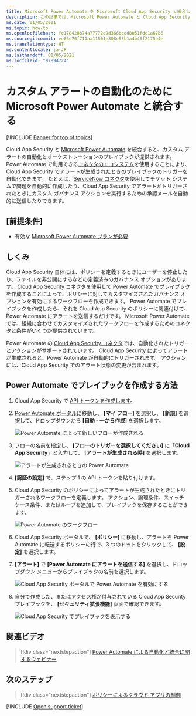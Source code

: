 ```yaml
---
title: Microsoft Power Automate を Microsoft Cloud App Security と統合してカスタム アラートを自動化する
description: この記事では、Microsoft Power Automate と Cloud App Security を統合することによって、カスタム アラートの自動化を実現する方法について説明します。
ms.date: 01/05/2021
ms.topic: how-to
ms.openlocfilehash: fc178428b74a77772e9d366bcdd8051fdc1a62b6
ms.sourcegitcommit: ee66e70f711aa11501e308e53b1a4b46f2175e4e
ms.translationtype: HT
ms.contentlocale: ja-JP
ms.lasthandoff: 01/05/2021
ms.locfileid: "97894724"
---
```

# <a name="integrate-with-microsoft-power-automate-for-custom-alert-automation"></a>カスタム アラートの自動化のために Microsoft Power Automate と統合する

[!INCLUDE [Banner for top of topics](includes/banner.md)]

Cloud App Security と [Microsoft Power Automate](/flow/getting-started) を統合すると、カスタム アラートの自動化とオーケストレーションのプレイブックが提供されます。 Power Automate で利用できる[コネクタのエコシステム](/connectors/)を使用することにより、Cloud App Security でアラートが生成されたときのプレイブックのトリガーを自動化できます。 たとえば、[ServiceNow コネクタ](/connectors/service-now/)を使用してチケット システムで問題を自動的に作成したり、Cloud App Security でアラートがトリガーされたときにカスタム ガバナンス アクションを実行するための承認メールを自動的に送信したりできます。

## <a name="prerequisites"></a>[前提条件]

- 有効な [Microsoft Power Automate プランが必要](https://flow.microsoft.com/pricing)

## <a name="how-it-works"></a>しくみ

Cloud App Security 自体には、ポリシーを定義するときにユーザーを停止したり、ファイルを非公開にするなどの定義済みのガバナンス オプションがあります。 Cloud App Security コネクタを使用して Power Automate でプレイブックを作成することによって、ポリシーに対してカスタマイズされたガバナンス オプションを有効にするワークフローを作成できます。 Power Automate でプレイブックを作成したら、それを Cloud App Security のポリシーに関連付けて、Power Automate にアラートを送信するだけです。 Microsoft Power Automate では、組織に合わせてカスタマイズされたワークフローを作成するためのコネクタと条件がいくつか提供されています。

Power Automate の [Cloud App Security コネクタ](/connectors/cloudappsecurity/)では、自動化されたトリガーとアクションがサポートされています。 Cloud App Security によってアラートが生成されると、Power Automate が自動的にトリガーされます。 アクションには、Cloud App Security でのアラート状態の変更が含まれます。

## <a name="how-to-create-playbooks-with-power-automate"></a>Power Automate でプレイブックを作成する方法

1. Cloud App Security で [API トークンを作成します](api-tokens.md)。

2. [Power Automate ポータル](https://flow.microsoft.com)に移動し、 **[マイ フロー]** を選択し、 **[新規]** を選択して、ドロップダウンから **[自動 - 一から作成]** を選択します。

    ![Power Automate によって新しいフローが作成される](media/flow-create-new.png)

3. フローの名前を指定し、 **[フローのトリガーを選択してください]** に「**Cloud App Security**」と入力して、 **[アラートが生成される時]** を選択します。

    ![アラートが生成されるときの Power Automate](media/flow-when-alert.png)

4. **[認証の設定]** で、ステップ 1 の API トークンを貼り付けます。

5. Cloud App Security のポリシーによってアラートが生成されたときにトリガーされるワークフローを定義します。 アクション、論理条件、スイッチ ケース条件、またはループを追加して、プレイブックを保存することができます。

    ![Power Automate のワークフロー](media/flow-workflow.png)

6. Cloud App Security ポータルで、 **[ポリシー]** に移動し、アラートを Power Automate に転送するポリシーの行で、3 つのドットをクリックして、 **[設定]** を選択します。
7. **[アラート]** で **[Power Automate にアラートを送信する]** を選択し、ドロップダウン メニューからプレイブックの名前を選択します。

    ![Cloud App Security ポータルで Power Automate を有効にする](media/flow-mcas-config.png)

8. 自分で作成した、またはアクセス権が付与されている Cloud App Security プレイブックを、 **[セキュリティ拡張機能]** 画面で確認できます。

    ![Cloud App Security でプレイブックを表示する](media/flow-extensions.png)

## <a name="related-videos"></a>関連ビデオ

> [!div class="nextstepaction"]
> [Power Automate による自動化と統合に関するウェビナー](webinars.md#on-demand-webinars)

## <a name="next-steps"></a>次のステップ

> [!div class="nextstepaction"]
> [ポリシーによるクラウド アプリの制御](control-cloud-apps-with-policies.md)

[!INCLUDE [Open support ticket](includes/support.md)]